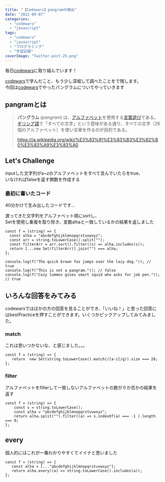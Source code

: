 ```yaml
---
title: "【Codewars】pangramの検出"
date: "2022-09-07"
categories: 
  - "codewars"
  - "javascript"
tags: 
  - "codewars"
  - "javascript"
  - "プログラミング"
  - "学習記録"
coverImage: "Twitter-post-25.png"
---
```


毎日[codewars](https://www.codewars.com/)に取り組んでいます！

[codewars](https://www.codewars.com/)で学んだこと、もう少し深堀して調べたことをで残します。  
今回は[codewars](https://www.codewars.com/)でやったパングラムについてやっていきます

## pangramとは

> **パングラム** (_pangram_) は、[アルファベット](https://ja.wikipedia.org/wiki/%E3%82%A2%E3%83%AB%E3%83%95%E3%82%A1%E3%83%99%E3%83%83%E3%83%88)を使用する[言葉遊び](https://ja.wikipedia.org/wiki/%E8%A8%80%E8%91%89%E9%81%8A%E3%81%B3)である。[ギリシア語](https://ja.wikipedia.org/wiki/%E3%82%AE%E3%83%AA%E3%82%B7%E3%82%A2%E8%AA%9E)で「すべての文字」という意味がある通り、すべての文字（26個のアルファベット）を使い文章を作るのが目的である。
> 
> https://ja.wikipedia.org/wiki/%E3%83%91%E3%83%B3%E3%82%B0%E3%83%A9%E3%83%A0

## Let's Challenge

inputした文字列がa~zのアルファベットをすべて含んでいたらをtrue、  
いなければfalseを返す関数を作成する

### 最初に書いたコード

40分かけて生み出したコードです...

渡ってきた文字列をアルファベット順にsortし、  
Setを使用し重複を取り除き、変数alhaと一致しているかの結果を返しました

```
const f = (string) => {
  const alha = "abcdefghijklmnopqrstuvwxyz";
  const arr = string.toLowerCase().split("");
  const filterArr = arr.sort().filter((s) => alha.includes(s));
  return [...new Set(filterArr)].join("") === alha;
};

console.log(f("The quick brown fox jumps over the lazy dog.")); // true
console.log(f("This is not a pangram.")); // false
console.log(f("Cozy lummox gives smart squid who asks for job pen.")); // true
```

## いろんな回答をみてみる

codewarsではほかの方の回答を見ることができ、「いいね！」と思った回答にはbestPracticeを押すことができます。いくつかピックアップしてみてみました。

### match

これは思いつかないな、と感じました。。。

```
const f = (string) => {
   return  new Set(string.toLowerCase().match(/[a-z]/g)).size === 26;
};
```

### filter

アルファベットをfilterして一致しないアルファベットの数が０か否かの結果を返す

```
const f = (string) => {
    const s = string.toLowerCase();
    const alha = "abcdefghijklmnopqrstuvwxyz";
    return alha.split("").filter((a) => s.indexOf(a) === -1 ).length === 0;
};
```

## every

個人的にはこれが一番わかりやすくてイイナと思いました

```
const f = (string) => {
   const alha = [..."abcdefghijklmnopqrstuvwxyz"];
   return alha.every((a) => string.toLowerCase().includes(a));
};
```
